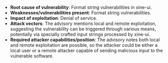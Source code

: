 - **Root cause of vulnerability**: Format string vulnerabilities in xine-ui.
- **Weaknesses/vulnerabilities present**: Format string vulnerabilities.
- **Impact of exploitation**: Denial of service.
- **Attack vectors**: The advisory mentions local and remote exploitation, suggesting the vulnerability can be triggered through various means, potentially via specially crafted input strings processed by xine-ui.
- **Required attacker capabilities/position**: The advisory notes both local and remote exploitation are possible, so the attacker could be either a local user or a remote attacker capable of sending malicious input to the vulnerable software.